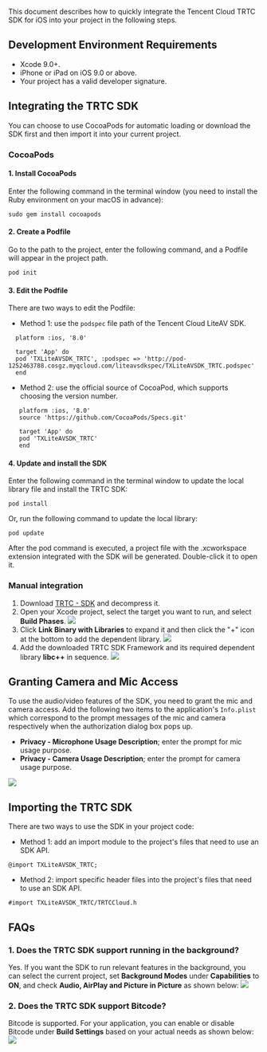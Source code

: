 This document describes how to quickly integrate the Tencent Cloud TRTC SDK for iOS into your project in the following steps.

## Development Environment Requirements
- Xcode 9.0+.
- iPhone or iPad on iOS 9.0 or above.
- Your project has a valid developer signature.

## Integrating the TRTC SDK
You can choose to use CocoaPods for automatic loading or download the SDK first and then import it into your current project.

### CocoaPods
#### 1. Install CocoaPods
Enter the following command in the terminal window (you need to install the Ruby environment on your macOS in advance):
```
sudo gem install cocoapods
```

#### 2. Create a Podfile
Go to the path to the project, enter the following command, and a Podfile will appear in the project path.
```
pod init
```

#### 3. Edit the Podfile
There are two ways to edit the Podfile:
- Method 1: use the `podspec` file path of the Tencent Cloud LiteAV SDK.
```
  platform :ios, '8.0'
  
  target 'App' do
  pod 'TXLiteAVSDK_TRTC', :podspec => 'http://pod-1252463788.cosgz.myqcloud.com/liteavsdkspec/TXLiteAVSDK_TRTC.podspec'
  end
```

- Method 2: use the official source of CocoaPod, which supports choosing the version number.
```
   platform :ios, '8.0'
   source 'https://github.com/CocoaPods/Specs.git'
   
   target 'App' do
   pod 'TXLiteAVSDK_TRTC'
   end
```
  
#### 4. Update and install the SDK
Enter the following command in the terminal window to update the local library file and install the TRTC SDK:
```
pod install
```
Or, run the following command to update the local library:
```
pod update
```

After the pod command is executed, a project file with the .xcworkspace extension integrated with the SDK will be generated. Double-click it to open it.


### Manual integration
1. Download [TRTC - SDK](https://github.com/tencentyun/TRTCSDK/tree/master/iOS/SDK) and decompress it.
2. Open your Xcode project, select the target you want to run, and select **Build Phases**.
![](https://main.qcloudimg.com/raw/2719ff925e92de21a2ba370a8ba5a32c.jpg)
3. Click **Link Binary with Libraries** to expand it and then click the "+" icon at the bottom to add the dependent library.
![](https://main.qcloudimg.com/raw/2e3b382fccadb0fe9e1038fffa1ef12f.jpg)
4. Add the downloaded TRTC SDK Framework and its required dependent library **libc++** in sequence.
![](https://main.qcloudimg.com/raw/0327c1ab6562e0f6e7f17b2e0fbe96dd.jpg)


## Granting Camera and Mic Access
To use the audio/video features of the SDK, you need to grant the mic and camera access. Add the following two items to the application's `Info.plist` which correspond to the prompt messages of the mic and camera respectively when the authorization dialog box pops up.
- **Privacy - Microphone Usage Description**; enter the prompt for mic usage purpose.
- **Privacy - Camera Usage Description**; enter the prompt for camera usage purpose.

![](https://main.qcloudimg.com/raw/54cc6989a8225700ff57494cba819c7b.jpg)


## Importing the TRTC SDK
There are two ways to use the SDK in your project code:
- Method 1: add an import module to the project's files that need to use an SDK API.
```
@import TXLiteAVSDK_TRTC;
```

- Method 2: import specific header files into the project's files that need to use an SDK API.
```
#import TXLiteAVSDK_TRTC/TRTCCloud.h
```

## FAQs
### 1. Does the TRTC SDK support running in the background?
Yes. If you want the SDK to run relevant features in the background, you can select the current project, set **Background Modes** under **Capabilities** to **ON**, and check **Audio, AirPlay and Picture in Picture** as shown below:
![](https://main.qcloudimg.com/raw/d960dfec88388936abce2d4cb77ac766.jpg)

### 2. Does the TRTC SDK support Bitcode?
Bitcode is supported. For your application, you can enable or disable Bitcode under **Build Settings** based on your actual needs as shown below:
![](https://main.qcloudimg.com/raw/c429a3a559018c661e273421fa299d9a.jpg)

